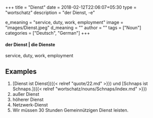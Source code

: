 +++
title        = "Dienst"
date         = 2018-02-12T22:06:07+05:30
type         = "wortschatz"
description  = "der Dienst, -e"

e_meaning    = "service, duty, work, employment"
image        = "images/Dienst.jpeg"
d_meaning    = ""
author       = ""
tags         = ["Noun"]
categories   = ["Deutsch", "German"]
+++

#### der Dienst | die Dienste

service, duty, work, employment

## Examples
1. [Dienst ist Dienst]({{< relref "quote/22.md" >}}) und [Schnaps ist Schnaps.]({{< relref "wortschatz/nouns/Schnaps/index.md" >}})
2. außer Dienst
3. höherer Dienst
4. Netzwerk-Dienst
5. Wir müssen 30 Stunden Gemeinnützigen Dienst leisten.
